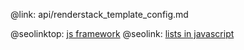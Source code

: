 @link: api/renderstack_template_config.md

@seolinktop: [js framework](https://webix.com)
@seolink: [lists in javascript](https://webix.com/widget/list/)